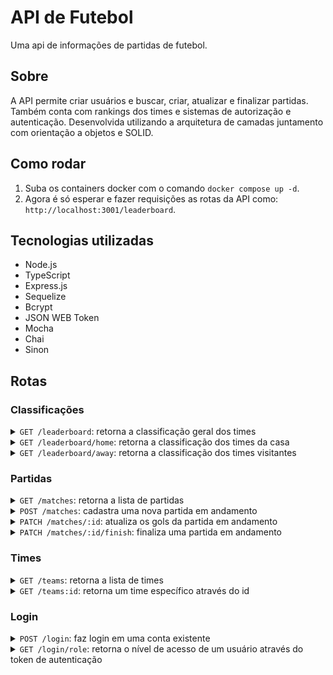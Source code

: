 # API de Futebol

Uma api de informações de partidas de futebol.

## Sobre

A API permite criar usuários e buscar, criar, atualizar e finalizar partidas. Também conta com rankings dos times e sistemas de autorização e autenticação. Desenvolvida utilizando a arquitetura de camadas juntamento com orientação a objetos e SOLID.

## Como rodar

1. Suba os containers docker com o comando ```docker compose up -d```.
2. Agora é só esperar e fazer requisições as rotas da API como: ```http://localhost:3001/leaderboard```.

## Tecnologias utilizadas
- Node.js
- TypeScript
- Express.js
- Sequelize
- Bcrypt
- JSON WEB Token
- Mocha
- Chai
- Sinon

## Rotas

### Classificações

<details>
  <summary><code>GET /leaderboard</code>: retorna a classificação geral dos times</summary>

  <br>
  <span>Exemplo de resposta</span>
  <pre><code>
    [
      {
        "name": "Palmeiras",
        "totalPoints": 13,
        "totalGames": 5,
        "totalVictories": 4,
        "totalDraws": 1,
        "totalLosses": 0,
        "goalsFavor": 17,
        "goalsOwn": 5,
        "goalsBalance": 12,
        "efficiency": "86.67"
      },
      {
        "name": "Corinthians",
        "totalPoints": 12,
        "totalGames": 5,
        "totalVictories": 4,
        "totalDraws": 0,
        "totalLosses": 1,
        "goalsFavor": 12,
        "goalsOwn": 3,
        "goalsBalance": 9,
        "efficiency": "80.00"
      },
      {
        "name": "Santos",
        "totalPoints": 11,
        "totalGames": 5,
        "totalVictories": 3,
        "totalDraws": 2,
        "totalLosses": 0,
        "goalsFavor": 12,
        "goalsOwn": 6,
        "goalsBalance": 6,
        "efficiency": "73.33"
      },
    ]
  </code></pre>
</details>

<details>
  <summary><code>GET /leaderboard/home</code>: retorna a classificação dos times da casa</summary>

  <br>
  <span>Exemplo de resposta</span>
  <pre><code>
    [
      {
        "name": "Palmeiras",
        "totalPoints": 13,
        "totalGames": 5,
        "totalVictories": 4,
        "totalDraws": 1,
        "totalLosses": 0,
        "goalsFavor": 17,
        "goalsOwn": 5,
        "goalsBalance": 12,
        "efficiency": "86.67"
      },
      {
        "name": "Corinthians",
        "totalPoints": 12,
        "totalGames": 5,
        "totalVictories": 4,
        "totalDraws": 0,
        "totalLosses": 1,
        "goalsFavor": 12,
        "goalsOwn": 3,
        "goalsBalance": 9,
        "efficiency": "80.00"
      },
      {
        "name": "Santos",
        "totalPoints": 11,
        "totalGames": 5,
        "totalVictories": 3,
        "totalDraws": 2,
        "totalLosses": 0,
        "goalsFavor": 12,
        "goalsOwn": 6,
        "goalsBalance": 6,
        "efficiency": "73.33"
      },
    ]
  </code></pre>
</details>

<details>
  <summary><code>GET /leaderboard/away</code>: retorna a classificação dos times visitantes</summary>

  <br>
  <span>Exemplo de resposta</span>
  <pre><code>
    [
      {
        "name": "Palmeiras",
        "totalPoints": 13,
        "totalGames": 5,
        "totalVictories": 4,
        "totalDraws": 1,
        "totalLosses": 0,
        "goalsFavor": 17,
        "goalsOwn": 5,
        "goalsBalance": 12,
        "efficiency": "86.67"
      },
      {
        "name": "Corinthians",
        "totalPoints": 12,
        "totalGames": 5,
        "totalVictories": 4,
        "totalDraws": 0,
        "totalLosses": 1,
        "goalsFavor": 12,
        "goalsOwn": 3,
        "goalsBalance": 9,
        "efficiency": "80.00"
      },
      {
        "name": "Santos",
        "totalPoints": 11,
        "totalGames": 5,
        "totalVictories": 3,
        "totalDraws": 2,
        "totalLosses": 0,
        "goalsFavor": 12,
        "goalsOwn": 6,
        "goalsBalance": 6,
        "efficiency": "73.33"
      },
    ]
  </code></pre>
</details>

### Partidas

<details>
  <summary><code>GET /matches</code>: retorna a lista de partidas</summary>

  <br>
  <span>Exemplo de resposta:</span>
  <pre><code>
    [
      {
        "id": 1,
        "homeTeamId": 16,
        "homeTeamGoals": 1,
        "awayTeamId": 8,
        "awayTeamGoals": 1,
        "inProgress": false,
        "homeTeam": {
          "teamName": "São Paulo"
        },
        "awayTeam": {
          "teamName": "Grêmio"
        }
      },
      ...
      {
        "id": 41,
        "homeTeamId": 16,
        "homeTeamGoals": 2,
        "awayTeamId": 9,
        "awayTeamGoals": 0,
        "inProgress": true,
        "homeTeam": {
          "teamName": "São Paulo"
        },
        "awayTeam": {
          "teamName": "Internacional"
        }
      }
    ]
  </code></pre>
</details>

<details>
  <summary><code>POST /matches</code>: cadastra uma nova partida em andamento</summary>
  <br>
  <span>Exemplo de body da requisição:</span>
  
  <pre><code>
    {
      "homeTeamId": 16,
      "awayTeamId": 8,
      "homeTeamGoals": 1,
      "awayTeamGoals": 2,
    }
  </code></pre>

  <span>Exemplo de resposta:</span>
  <pre><code>
    {
      "id": 1,
      "homeTeamId": 16,
      "homeTeamGoals": 1,
      "awayTeamId": 8,
      "awayTeamGoals": 2,
      "inProgress": true,
    }
  </code></pre>
</details>

<details>
  <summary><code>PATCH /matches/:id</code>: atualiza os gols da partida em andamento</summary>

  <br>
  <span>Exemplo de body da requisição:</span>
  
  <pre><code>
    {
      "homeTeamGoals": 3,
      "awayTeamGoals": 1
    }
  </code></pre>

  <span>Exemplo de resposta:</span>
  <pre><code>
    {
      "id": 1,
      "homeTeamId": 16,
      "homeTeamGoals": 3,
      "awayTeamId": 8,
      "awayTeamGoals": 1,
      "inProgress": true,
    }
  </code></pre>
</details>

<details>
  <summary><code>PATCH /matches/:id/finish</code>: finaliza uma partida em andamento</summary>

  <br>
  
  <span>Exemplo de resposta:</span>
  <pre><code>
    { "message": "Finished" }
  </code></pre>
</details>

### Times

<details>
  <summary><code>GET /teams</code>: retorna a lista de times</summary>

  <br>

  <span>Exemplo de resposta:</span>
  <pre><code>
    [
      {
        "id": 1,
        "teamName": "Avaí/Kindermann"
      },
      {
        "id": 2,
        "teamName": "Bahia"
      },
      {
        "id": 3,
        "teamName": "Botafogo"
      },
    ]
  </code></pre>
</details>

<details>
  <summary><code>GET /teams:id</code>: retorna um time específico através do id</summary>

  <br>

  <span>Exemplo de resposta:</span>
  <pre><code>
    {
      "id": 5,
      "teamName": "Cruzeiro"
    }
  </code></pre>
</details>

### Login

<details>
  <summary><code>POST /login</code>: faz login em uma conta existente</summary>

  <br>

  <br>
  <span>Exemplo de body da requisição:</span>
  
  <pre><code>
    {
      "email": "string",
      "password": "string"
    }
  </code></pre>

  <span>Exemplo de resposta:</span>
  <pre><code>
    {
      "token": "eyJhbGciOiJIUzI1NiIsInR5cCI6IkpXVCJ9.eyJpZCI6MSwicm1szSI6ImFkbWluIiwiawF5IjoxNjU0NTI3MTg5fQ.XS_9AA82iNoiVaASi0NtJpqOQ_ghSshxrpIdigit-fc"
    }
  </code></pre>
</details>

<details>
  <summary><code>GET /login/role</code>: retorna o nível de acesso de um usuário através do token de autenticação</summary>
  
  <br>
  <span>Exemplo de resposta:</span>
  <pre><code>
    { "role": "admin" }
  </code></pre>
</details>
